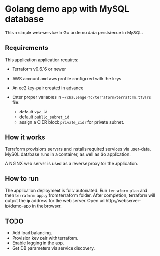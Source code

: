 # Golang demo app with MySQL database 

This a simple web-service in Go to demo data persistence in MySQL.


## Requirements

This application application requires:

* Terraform  v0.6.16 or newer
* AWS account and aws profile configured with the keys
* An ec2 key-pair created in advance
* Enter proper variables in `~/challenge-fc/terraform/terraform.tfvars` file:
    
    * default `vpc_id`
    * default `public_subnet_id`
    * assign a CIDR block `private_cidr` for private subnet. 

## How it works

Terraform provisions servers and installs required services via user-data. MySQL database runs in a container, as well as Go application.

A NGINX web server is used as a reverse proxy for the application.

## How to run

The application deployment is fully automated. Run `terraform plan` and then `terraform apply` from terraform folder. 
After completion, terraform will output the ip address for the web server. Open url http://webserver-ip/demo-app in the browser. 

## TODO
* Add load balancing.
* Provision key pair with terraform.
* Enable logging in the app. 
* Get DB parameters via service discovery.

